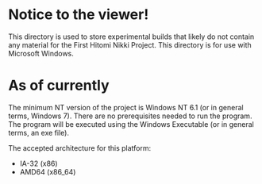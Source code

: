 # Notice to the viewer!
This directory is used to store experimental builds that likely do not contain any material for the First Hitomi Nikki Project. This directory is for use with Microsoft Windows.

# As of currently
The minimum NT version of the project is Windows NT 6.1 (or in general terms, Windows 7). There are no prerequisites needed to run the program. The program will be executed using the Windows Executable (or in general terms, an exe file). 

The accepted architecture for this platform:
- IA-32 (x86)
- AMD64 (x86_64)
